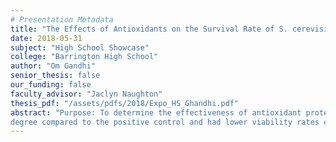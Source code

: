 ```yaml
---
# Presentation Metadata
title: "The Effects of Antioxidants on the Survival Rate of S. cerevisiae Exposed to Ultraviolet Radiation"
date: 2018-05-31
subject: "High School Showcase"
college: "Barrington High School"
author: "Om Gandhi"
senior_thesis: false
our_funding: false
faculty_advisor: "Jaclyn Naughton"
thesis_pdf: "/assets/pdfs/2018/Expo_HS_Ghandhi.pdf"
abstract: "Purpose: To determine the effectiveness of antioxidant protection against UVB radiation and to determine which antioxidants out of Ascorbic Acid, Zinc Oxide, and Vitamin E most effectively prevent UVB radiation from damaging cells as well as to design an in-vitro model that can help test the ultraviolet absorbing capabilities of different natural antioxidants. Procedure: Saccharomyces cerevisiae was used as a model organism in this project as they have a similar anatomy and physiology compared to human skin cells. They were dissolved in sugar water with different antioxidants, incubated, and placed under UVB radiation. Viability rates of the cells were calculated. Conclusion: The experimental data partially supported the first hypothesis. The results showed, based on the viability rates calculated, that Zinc Oxide was indeed significantly more effective at protecting the cells against radiation compared to Vitamin E; however, Zinc Oxide and Ascorbic Acid are not significantly different from each other in their protective capabilities against UVB radiation. The second hypothesis of this project was supported. All the cultures that are tested with antioxidants indeed did have higher viability rates in some
degree compared to the positive control and had lower viability rates compared to the negative control."
---
```


